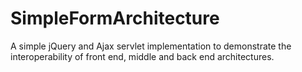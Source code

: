 # SimpleFormArchitecture
A simple jQuery and Ajax servlet implementation to demonstrate the interoperability of front end, middle and back end architectures.
